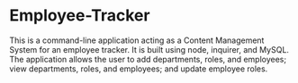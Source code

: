 # Employee-Tracker
This is a command-line application acting as a Content Management System for an employee tracker. It is built using node, inquirer, and MySQL. The application allows the user to add departments, roles, and employees; view departments, roles, and employees; and update employee roles.
